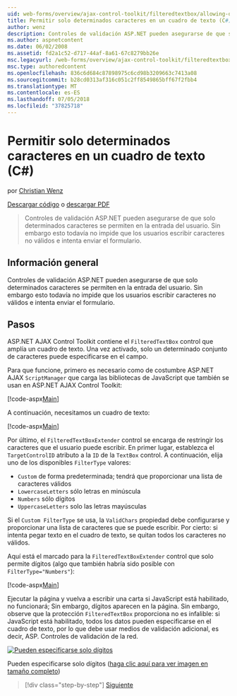 ```yaml
---
uid: web-forms/overview/ajax-control-toolkit/filteredtextbox/allowing-only-certain-characters-in-a-text-box-cs
title: Permitir solo determinados caracteres en un cuadro de texto (C#) | Microsoft Docs
author: wenz
description: Controles de validación ASP.NET pueden asegurarse de que solo determinados caracteres se permiten en la entrada del usuario. Esto todavía no impide que los usuarios escriban no válidos...
ms.author: aspnetcontent
ms.date: 06/02/2008
ms.assetid: fd2a1c52-d717-44af-8a61-67c8279bb26e
msc.legacyurl: /web-forms/overview/ajax-control-toolkit/filteredtextbox/allowing-only-certain-characters-in-a-text-box-cs
msc.type: authoredcontent
ms.openlocfilehash: 836c6d684c87898975c6cd98b3209663c7413a08
ms.sourcegitcommit: b28cd0313af316c051c2ff8549865bff67f2fbb4
ms.translationtype: MT
ms.contentlocale: es-ES
ms.lasthandoff: 07/05/2018
ms.locfileid: "37825718"
---
```

<a name="allowing-only-certain-characters-in-a-text-box-c"></a>Permitir solo determinados caracteres en un cuadro de texto (C#)
====================
por [Christian Wenz](https://github.com/wenz)

[Descargar código](http://download.microsoft.com/download/4/c/2/4c2def7a-0d23-4055-91f9-1f18504167d7/FilteredTextBox0.cs.zip) o [descargar PDF](http://download.microsoft.com/download/b/6/a/b6ae89ee-df69-4c87-9bfb-ad1eb2b23373/filteredtextbox0CS.pdf)

> Controles de validación ASP.NET pueden asegurarse de que solo determinados caracteres se permiten en la entrada del usuario. Sin embargo esto todavía no impide que los usuarios escribir caracteres no válidos e intenta enviar el formulario.


## <a name="overview"></a>Información general

Controles de validación ASP.NET pueden asegurarse de que solo determinados caracteres se permiten en la entrada del usuario. Sin embargo esto todavía no impide que los usuarios escribir caracteres no válidos e intenta enviar el formulario.

## <a name="steps"></a>Pasos

ASP.NET AJAX Control Toolkit contiene el `FilteredTextBox` control que amplía un cuadro de texto. Una vez activado, solo un determinado conjunto de caracteres puede especificarse en el campo.

Para que funcione, primero es necesario como de costumbre ASP.NET AJAX `ScriptManager` que carga las bibliotecas de JavaScript que también se usan en ASP.NET AJAX Control Toolkit:

[!code-aspx[Main](allowing-only-certain-characters-in-a-text-box-cs/samples/sample1.aspx)]

A continuación, necesitamos un cuadro de texto:

[!code-aspx[Main](allowing-only-certain-characters-in-a-text-box-cs/samples/sample2.aspx)]

Por último, el `FilteredTextBoxExtender` control se encarga de restringir los caracteres que el usuario puede escribir. En primer lugar, establezca el `TargetControlID` atributo a la `ID` de la `TextBox` control. A continuación, elija uno de los disponibles `FilterType` valores:

- `Custom` de forma predeterminada; tendrá que proporcionar una lista de caracteres válidos
- `LowercaseLetters` sólo letras en minúscula
- `Numbers` sólo dígitos
- `UppercaseLetters` solo las letras mayúsculas

Si el `Custom FilterType` se usa, la `ValidChars` propiedad debe configurarse y proporcionar una lista de caracteres que se puede escribir. Por cierto: si intenta pegar texto en el cuadro de texto, se quitan todos los caracteres no válidos.

Aquí está el marcado para la `FilteredTextBoxExtender` control que solo permite dígitos (algo que también habría sido posible con `FilterType="Numbers"`):

[!code-aspx[Main](allowing-only-certain-characters-in-a-text-box-cs/samples/sample3.aspx)]

Ejecutar la página y vuelva a escribir una carta si JavaScript está habilitado, no funcionará; Sin embargo, dígitos aparecen en la página. Sin embargo, observe que la protección `FilteredTextBox` proporciona no es infalible: si JavaScript está habilitado, todos los datos pueden especificarse en el cuadro de texto, por lo que debe usar medios de validación adicional, es decir, ASP. Controles de validación de la red.


[![Pueden especificarse solo dígitos](allowing-only-certain-characters-in-a-text-box-cs/_static/image2.png)](allowing-only-certain-characters-in-a-text-box-cs/_static/image1.png)

Pueden especificarse solo dígitos ([haga clic aquí para ver imagen en tamaño completo](allowing-only-certain-characters-in-a-text-box-cs/_static/image3.png))

> [!div class="step-by-step"]
> [Siguiente](allowing-only-certain-characters-in-a-text-box-vb.md)
